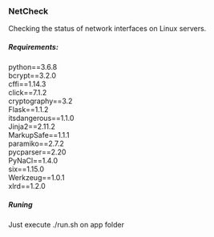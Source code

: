 ### NetCheck
Checking the status of network interfaces on Linux servers.

##### Requirements:  
python==3.6.8  
bcrypt==3.2.0  
cffi==1.14.3  
click==7.1.2    
cryptography==3.2  
Flask==1.1.2  
itsdangerous==1.1.0  
Jinja2==2.11.2  
MarkupSafe==1.1.1  
paramiko==2.7.2  
pycparser==2.20  
PyNaCl==1.4.0  
six==1.15.0  
Werkzeug==1.0.1  
xlrd==1.2.0  

##### Runing
Just execute ./run.sh on app folder  